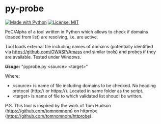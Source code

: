 # py-probe
[![Made with Python](https://img.shields.io/badge/Made%20with-Python-blue.svg)](https://www.python.org/)
[![License: MIT](https://img.shields.io/badge/License-MIT-red.svg)](https://opensource.org/licenses/MIT)

PoC/Alpha of a tool written in Python which allows to check if domains (loaded from list) are resolving, i.e. are active.

Tool loads external file including names of domains (potentially identified via https://github.com/OWASP/Amass and similar tools) and probes if they are available. Tested under Windows. 

***Usage:*** "pyprobe.py \<source> \<target>"

Where: 
* \<source> is name of file including domains to be checked. No heading protocol (http:// or https://). Located in same folder as the script. 
* \<target> is name of file to which validated list shoudl be written. 

P.S. This tool is inspired by the work of Tom Hudson (https://github.com/tomnomnom) on httprobe (https://github.com/tomnomnom/httprobe).
